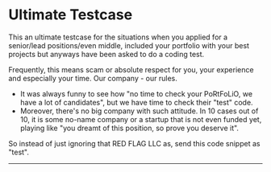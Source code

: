 # Ultimate Testcase

This an ultimate testcase for the situations when you applied for a senior/lead positions/even middle, included your
portfolio with your best projects but anyways have been asked to do a coding test.

Frequently, this means scam or absolute respect for you, your experience and especially your time. Our company - our rules.

- It was always funny to see how "no time to check your PoRtFoLiO, we have a lot of candidates", but we have time to check their "test" code.
- Moreover, there's no big company with such attitude. In 10 cases out of 10, it is some no-name company or a startup that is not even funded yet, playing like "you dreamt of this position, so prove you deserve it".


So instead of just ignoring that RED FLAG LLC as, send this code snippet as "test".

---
